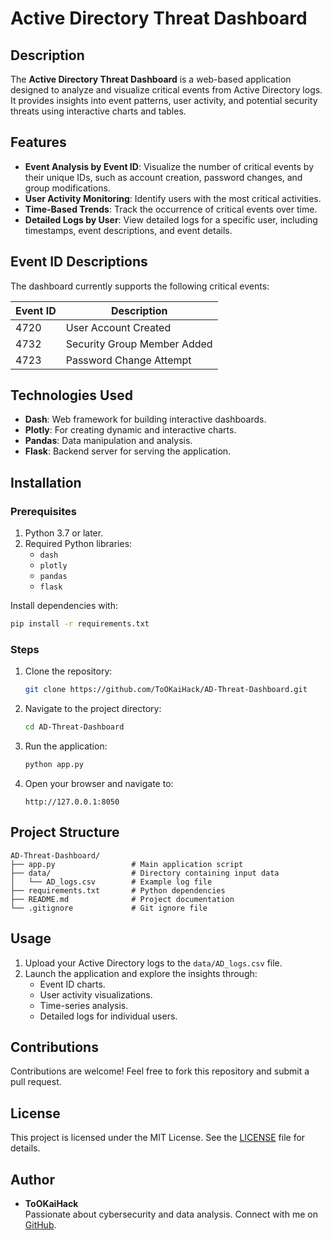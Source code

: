 # Active Directory Threat Dashboard

## Description

The **Active Directory Threat Dashboard** is a web-based application designed to analyze and visualize critical events from Active Directory logs. It provides insights into event patterns, user activity, and potential security threats using interactive charts and tables.

## Features

- **Event Analysis by Event ID**: Visualize the number of critical events by their unique IDs, such as account creation, password changes, and group modifications.
- **User Activity Monitoring**: Identify users with the most critical activities.
- **Time-Based Trends**: Track the occurrence of critical events over time.
- **Detailed Logs by User**: View detailed logs for a specific user, including timestamps, event descriptions, and event details.

## Event ID Descriptions

The dashboard currently supports the following critical events:

| Event ID | Description                     |
|----------|---------------------------------|
| 4720     | User Account Created           |
| 4732     | Security Group Member Added    |
| 4723     | Password Change Attempt        |

## Technologies Used

- **Dash**: Web framework for building interactive dashboards.
- **Plotly**: For creating dynamic and interactive charts.
- **Pandas**: Data manipulation and analysis.
- **Flask**: Backend server for serving the application.

## Installation

### Prerequisites

1. Python 3.7 or later.
2. Required Python libraries:
   - `dash`
   - `plotly`
   - `pandas`
   - `flask`

Install dependencies with:
```bash
pip install -r requirements.txt
```

### Steps

1. Clone the repository:
   ```bash
   git clone https://github.com/ToOKaiHack/AD-Threat-Dashboard.git
   ```
2. Navigate to the project directory:
   ```bash
   cd AD-Threat-Dashboard
   ```
3. Run the application:
   ```bash
   python app.py
   ```
4. Open your browser and navigate to:
   ```
   http://127.0.0.1:8050
   ```

## Project Structure

```
AD-Threat-Dashboard/
├── app.py                 # Main application script
├── data/                  # Directory containing input data
│   └── AD_logs.csv        # Example log file
├── requirements.txt       # Python dependencies
├── README.md              # Project documentation
└── .gitignore             # Git ignore file
```

## Usage

1. Upload your Active Directory logs to the `data/AD_logs.csv` file.
2. Launch the application and explore the insights through:
   - Event ID charts.
   - User activity visualizations.
   - Time-series analysis.
   - Detailed logs for individual users.

## Contributions

Contributions are welcome! Feel free to fork this repository and submit a pull request.

## License

This project is licensed under the MIT License. See the [LICENSE](LICENSE) file for details.

## Author

- **ToOKaiHack**  
  Passionate about cybersecurity and data analysis. Connect with me on [GitHub](https://github.com/ToOKaiHack).
